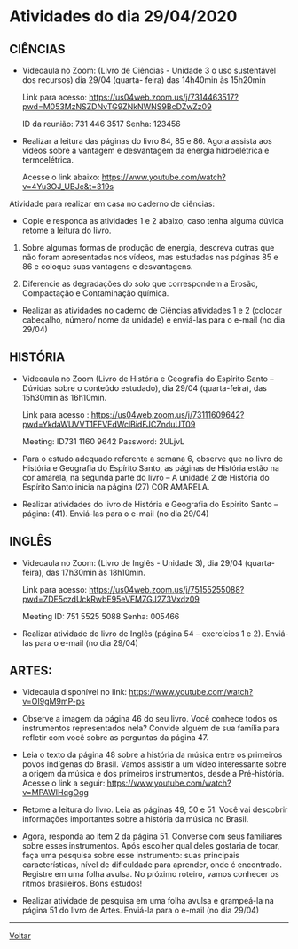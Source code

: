 # Atividades do dia 29/04/2020

## CIÊNCIAS

* Videoaula no Zoom: (Livro de Ciências - Unidade 3 o uso sustentável dos recursos) dia 29/04 (quarta-
feira) das 14h40min às 15h20min

  Link para acesso: <https://us04web.zoom.us/j/7314463517?pwd=M053MzNSZDNvTG9ZNkNWNS9BcDZwZz09>


    ID da reunião: 731 446 3517
    Senha: 123456

* Realizar a leitura das páginas do livro 84, 85 e 86. Agora assista aos vídeos sobre a vantagem e
desvantagem da energia hidroelétrica e termoelétrica. 

  Acesse o link abaixo: <https://www.youtube.com/watch?v=4Yu3OJ_UBJc&t=319s>
  
Atividade para realizar em casa no caderno de ciências:

* Copie e responda as atividades 1 e 2 abaixo, caso tenha alguma dúvida retome a leitura do livro.

1. Sobre algumas formas de produção de energia, descreva outras que não foram apresentadas nos
vídeos, mas estudadas nas páginas 85 e 86 e coloque suas vantagens e desvantagens.

2. Diferencie as degradações do solo que correspondem a Erosão, Compactação e Contaminação
química.

* Realizar as atividades no caderno de Ciências atividades 1 e 2 (colocar cabeçalho, número/ nome da
unidade) e enviá-las para o e-mail (no dia 29/04)

## HISTÓRIA

* Videoaula no Zoom (Livro de História e Geografia do Espírito Santo – Dúvidas sobre o conteúdo
estudado), dia 29/04 (quarta-feira), das 15h30min às 16h10min.

  Link para acesso : <https://us04web.zoom.us/j/73111609642?pwd=YkdaWUVVT1FFVEdWclBidFJCZnduUT09>
  
  
    Meeting: ID731 1160 9642
    Password: 2ULjvL

* Para o estudo adequado referente a semana 6, observe que no livro de História e Geografia do Espírito
Santo, as páginas de História estão na cor amarela, na segunda parte do livro – A unidade 2 de História
do Espírito Santo inicia na página (27) COR AMARELA.

* Realizar atividades do livro de História e Geografia do Espirito Santo – página: (41). Enviá-las para o
e-mail (no dia 29/04) 

## INGLÊS

* Videoaula no Zoom: (Livro de Inglês - Unidade 3), dia 29/04 (quarta-feira), das 17h30min às
18h10min.

  Link para acesso: <https://us04web.zoom.us/j/75155255088?pwd=ZDE5czdUckRwbE95eVFMZGJ2Z3Vxdz09>
  
  
    Meeting ID: 751 5525 5088
    Senha: 005466

* Realizar atividade do livro de Inglês (página 54 – exercícios 1 e 2). Enviá-las para o e-mail (no dia
29/04) 

## ARTES:

* Videoaula disponível no link: <https://www.youtube.com/watch?v=OI9gM9mP-ps>

* Observe a imagem da página 46 do seu livro. Você conhece todos os instrumentos representados nela?
Convide alguém de sua família para refletir com você sobre as perguntas da página 47.

* Leia o texto da página 48 sobre a história da música entre os primeiros povos indígenas do
Brasil. Vamos assistir a um vídeo interessante sobre a origem da música e dos primeiros instrumentos,
desde a Pré-história. Acesse o link a seguir: <https://www.youtube.com/watch?v=MPAWIHqgOgg>

* Retome a leitura do livro. Leia as páginas 49, 50 e 51. Você vai descobrir informações importantes
sobre a história da música no Brasil.

* Agora, responda ao item 2 da página 51. Converse com seus familiares sobre esses instrumentos.
Após escolher qual deles gostaria de tocar, faça uma pesquisa sobre esse instrumento: suas principais
características, nível de dificuldade para aprender, onde é encontrado. Registre em uma folha avulsa.
No próximo roteiro, vamos conhecer os ritmos brasileiros. Bons estudos!

* Realizar atividade de pesquisa em uma folha avulsa e grampeá-la na página 51 do livro de Artes.
Enviá-la para o e-mail (no dia 29/04)

---
[Voltar](index.md)
